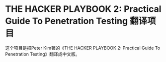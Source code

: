 # THE HACKER PLAYBOOK 2: Practical Guide To Penetration Testing 翻译项目
这个项目是把Peter Kim著的《THE HACKER PLAYBOOK 2: Practical Guide To Penetration Testing》翻译成中文版。

